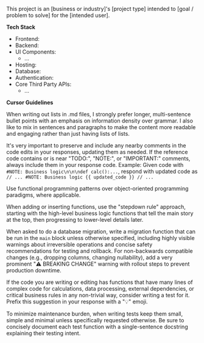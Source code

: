 <!-- Original FlashPaste name: Cursor: .cursorrules Template -->
<!-- FlashPaste ID: 193 -->

This project is an [business or industry]'s [project type] intended to [goal / problem to solve] for the [intended user].

**Tech Stack**

- Frontend: 
- Backend: 
- UI Components:
  - ...
- Hosting: 
- Database: 
- Authentication: 
- Core Third Party APIs:
  - ...

**Cursor Guidelines**

When writing out lists in .md files, I strongly prefer longer, multi-sentence bullet points with an emphasis on information density over grammar. I also like to mix in sentences and paragraphs to make the content more readable and engaging rather than just having lists of lists.

It's very important to preserve and include any nearby comments in the code edits in your responses, updating them as needed.
If the reference code contains or is near "TODO:", "NOTE:", or "IMPORTANT:" comments, always include them in your response code.
Example: Given code with `#NOTE: Business logic\n\n\ndef calc():...`, respond with updated code as `// ... #NOTE: Business logic {{ updated_code }} // ...`

Use functional programming patterns over object-oriented programming paradigms, where applicable.

When adding or inserting functions, use the "stepdown rule" approach, starting with the high-level business logic functions that tell the main story at the top, then progressing to lower-level details later.

When asked to do a database migration, write a migration function that can be run in the `main` block unless otherwise specified, including highly visible warnings about irreversible operations and concise safety recommendations for testing and rollback. For non-backwards compatible changes (e.g., dropping columns, changing nullability), add a very prominent "⚠️ BREAKING CHANGE" warning with rollout steps to prevent production downtime.

If the code you are writing or editing has functions that have many lines of complex code for calculations, data processing, external dependencies, or critical business rules in any non-trivial way, consider writing a test for it. Prefix this suggestion in your response with a "💡" emoji.

To minimize maintenance burden, when writing tests keep them small, simple and minimal unless specifically requested otherwise. Be sure to concisely document each test function with a single-sentence docstring explaining their testing intent.